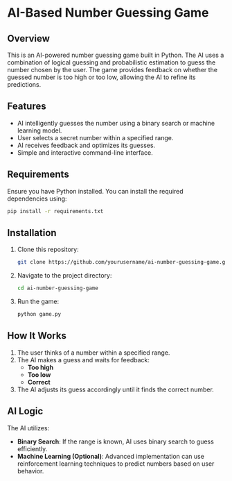 # AI-Based Number Guessing Game

## Overview
This is an AI-powered number guessing game built in Python. The AI uses a combination of logical guessing and probabilistic estimation to guess the number chosen by the user. The game provides feedback on whether the guessed number is too high or too low, allowing the AI to refine its predictions.

## Features
- AI intelligently guesses the number using a binary search or machine learning model.
- User selects a secret number within a specified range.
- AI receives feedback and optimizes its guesses.
- Simple and interactive command-line interface.

## Requirements
Ensure you have Python installed. You can install the required dependencies using:

```bash
pip install -r requirements.txt
```

## Installation
1. Clone this repository:
   ```bash
   git clone https://github.com/yourusername/ai-number-guessing-game.git
   ```
2. Navigate to the project directory:
   ```bash
   cd ai-number-guessing-game
   ```
3. Run the game:
   ```bash
   python game.py
   ```

## How It Works
1. The user thinks of a number within a specified range.
2. The AI makes a guess and waits for feedback:
   - **Too high**
   - **Too low**
   - **Correct**
3. The AI adjusts its guess accordingly until it finds the correct number.

## AI Logic
The AI utilizes:
- **Binary Search**: If the range is known, AI uses binary search to guess efficiently.
- **Machine Learning (Optional)**: Advanced implementation can use reinforcement learning techniques to predict numbers based on user behavior.




